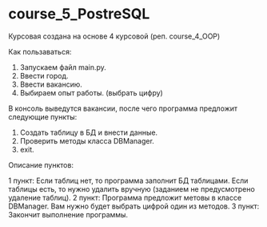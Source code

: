 # course_5_PostreSQL

Курсовая создана на основе 4 курсовой (реп. course_4_OOP)

Как пользаваться:
1. Запускаем файл main.py.
2. Ввести город.
3. Ввести вакансию.
4. Выбираем опыт работы. (выбрать цифру)

В консоль выведутся вакансии, после чего программа предложит следующие пункты:
1. Создать таблицу в БД и внести данные.
2. Проверить методы класса DBManager.
3. exit.

Описание пунктов:

1 пункт: Если таблиц нет, то программа заполнит БД таблицами. Если таблицы есть, то нужно удалить вручную (заданием не предусмотрено удаление таблиц).
2 пункт: Программа предложит метовы в классе DBManager. Вам нужно будет выбрать цифрой один из методов.
3 пункт: Закончит выполнение программы.
